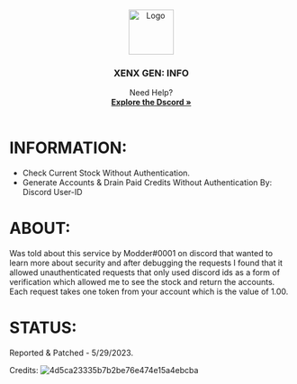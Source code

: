 <a name="readme-top"></a>

<!-- PROJECT LOGO -->
<br />
<div align="center">
  <a href="https://lethals.org/">
    <img src="https://cdn.discordapp.com/attachments/968933480807407666/1112843933274357883/55d79e34f29aa985fc01ec63093bc98b.png" alt="Logo" width="80" height="80">
  </a>
  <h3 align="center">XENX GEN: INFO</h3>
  <p align="center">Need Help?<br/>
    <a href="https://discord.gg/lethals"><strong>Explore the Dscord »</strong></a>
    <br />
    <br />
  </p>
</div>

# INFORMATION:
- Check Current Stock Without Authentication.
- Generate Accounts & Drain Paid Credits Without Authentication By: Discord User-ID


# ABOUT:
Was told about this service by Modder#0001 on discord that wanted to learn more about security and after debugging the requests I found that it allowed unauthenticated requests that only used discord ids as a form of verification which allowed me to see the stock and return the accounts. Each request takes one token from your account which is the value of 1.00. 


# STATUS:
Reported & Patched - 5/29/2023. 


Credits:
![4d5ca23335b7b2be76e474e15a4ebcba](https://github.com/UrFingPoor/-Patched-XENX.VIP---Gen-Writeup/assets/73680704/d74a9f22-c8dc-45ca-b068-c71cb1b87d4a)
